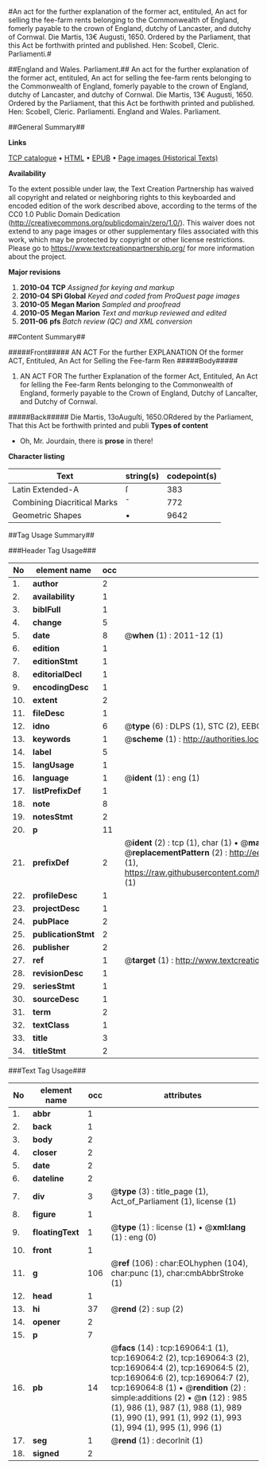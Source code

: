 #An act for the further explanation of the former act, entituled, An act for selling the fee-farm rents belonging to the Commonwealth of England, fomerly payable to the crown of England, dutchy of Lancaster, and dutchy of Cornwal. Die Martis, 13&#x20ac; Augusti, 1650. Ordered by the Parliament, that this Act be forthwith printed and published. Hen: Scobell, Cleric. Parliamenti.#

##England and Wales. Parliament.##
An act for the further explanation of the former act, entituled, An act for selling the fee-farm rents belonging to the Commonwealth of England, fomerly payable to the crown of England, dutchy of Lancaster, and dutchy of Cornwal. Die Martis, 13&#x20ac; Augusti, 1650. Ordered by the Parliament, that this Act be forthwith printed and published. Hen: Scobell, Cleric. Parliamenti.
England and Wales. Parliament.

##General Summary##

**Links**

[TCP catalogue](http://www.ota.ox.ac.uk/tcp/)  • 
[HTML](http://tei.it.ox.ac.uk/tcp/Texts-HTML/free/A74/A74385.html)  • 
[EPUB](http://tei.it.ox.ac.uk/tcp/Texts-EPUB/free/A74/A74385.epub) • 
[Page images (Historical Texts)](https://historicaltexts.jisc.ac.uk/eebo-99868134e)

**Availability**

To the extent possible under law, the Text Creation Partnership has waived all copyright and related or neighboring rights to this keyboarded and encoded edition of the work described above, according to the terms of the CC0 1.0 Public Domain Dedication (http://creativecommons.org/publicdomain/zero/1.0/). This waiver does not extend to any page images or other supplementary files associated with this work, which may be protected by copyright or other license restrictions. Please go to https://www.textcreationpartnership.org/ for more information about the project.

**Major revisions**

1. __2010-04__ __TCP__ *Assigned for keying and markup*
1. __2010-04__ __SPi Global__ *Keyed and coded from ProQuest page images*
1. __2010-05__ __Megan Marion__ *Sampled and proofread*
1. __2010-05__ __Megan Marion__ *Text and markup reviewed and edited*
1. __2011-06__ __pfs__ *Batch review (QC) and XML conversion*

##Content Summary##

#####Front#####
AN ACT For the further EXPLANATION Of the former ACT, Entituled, An Act for Selling the Fee-farm Ren
#####Body#####

1. AN ACT FOR The further Explanation of the former Act, Entituled, An Act for ſelling the Fee-farm Rents belonging to the Commonwealth of England, formerly payable to the Crown of England, Dutchy of Lancaſter, and Dutchy of Cornwal.

#####Back#####
Die Martis, 13oAuguſti, 1650.ORdered by the Parliament, That this Act be forthwith printed and publi
**Types of content**

  * Oh, Mr. Jourdain, there is **prose** in there!

**Character listing**


|Text|string(s)|codepoint(s)|
|---|---|---|
|Latin Extended-A|ſ|383|
|Combining             Diacritical Marks|̄|772|
|Geometric Shapes|▪|9642|

##Tag Usage Summary##

###Header Tag Usage###

|No|element name|occ|attributes|
|---|---|---|---|
|1.|__author__|2||
|2.|__availability__|1||
|3.|__biblFull__|1||
|4.|__change__|5||
|5.|__date__|8| @__when__ (1) : 2011-12 (1)|
|6.|__edition__|1||
|7.|__editionStmt__|1||
|8.|__editorialDecl__|1||
|9.|__encodingDesc__|1||
|10.|__extent__|2||
|11.|__fileDesc__|1||
|12.|__idno__|6| @__type__ (6) : DLPS (1), STC (2), EEBO-CITATION (1), PROQUEST (1), VID (1)|
|13.|__keywords__|1| @__scheme__ (1) : http://authorities.loc.gov/ (1)|
|14.|__label__|5||
|15.|__langUsage__|1||
|16.|__language__|1| @__ident__ (1) : eng (1)|
|17.|__listPrefixDef__|1||
|18.|__note__|8||
|19.|__notesStmt__|2||
|20.|__p__|11||
|21.|__prefixDef__|2| @__ident__ (2) : tcp (1), char (1)  •  @__matchPattern__ (2) : ([0-9\-]+):([0-9IVX]+) (1), (.+) (1)  •  @__replacementPattern__ (2) : http://eebo.chadwyck.com/downloadtiff?vid=$1&page=$2 (1), https://raw.githubusercontent.com/textcreationpartnership/Texts/master/tcpchars.xml#$1 (1)|
|22.|__profileDesc__|1||
|23.|__projectDesc__|1||
|24.|__pubPlace__|2||
|25.|__publicationStmt__|2||
|26.|__publisher__|2||
|27.|__ref__|1| @__target__ (1) : http://www.textcreationpartnership.org/docs/. (1)|
|28.|__revisionDesc__|1||
|29.|__seriesStmt__|1||
|30.|__sourceDesc__|1||
|31.|__term__|2||
|32.|__textClass__|1||
|33.|__title__|3||
|34.|__titleStmt__|2||


###Text Tag Usage###

|No|element name|occ|attributes|
|---|---|---|---|
|1.|__abbr__|1||
|2.|__back__|1||
|3.|__body__|2||
|4.|__closer__|2||
|5.|__date__|2||
|6.|__dateline__|2||
|7.|__div__|3| @__type__ (3) : title_page (1), Act_of_Parliament (1), license (1)|
|8.|__figure__|1||
|9.|__floatingText__|1| @__type__ (1) : license (1)  •  @__xml:lang__ (1) : eng (0)|
|10.|__front__|1||
|11.|__g__|106| @__ref__ (106) : char:EOLhyphen (104), char:punc (1), char:cmbAbbrStroke (1)|
|12.|__head__|1||
|13.|__hi__|37| @__rend__ (2) : sup (2)|
|14.|__opener__|2||
|15.|__p__|7||
|16.|__pb__|14| @__facs__ (14) : tcp:169064:1 (1), tcp:169064:2 (2), tcp:169064:3 (2), tcp:169064:4 (2), tcp:169064:5 (2), tcp:169064:6 (2), tcp:169064:7 (2), tcp:169064:8 (1)  •  @__rendition__ (2) : simple:additions (2)  •  @__n__ (12) : 985 (1), 986 (1), 987 (1), 988 (1), 989 (1), 990 (1), 991 (1), 992 (1), 993 (1), 994 (1), 995 (1), 996 (1)|
|17.|__seg__|1| @__rend__ (1) : decorInit (1)|
|18.|__signed__|2||
